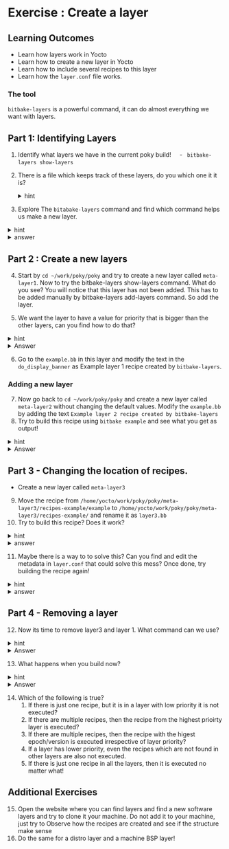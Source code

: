  # Exercise : Create a layer

## Learning Outcomes

* Learn how layers work in Yocto 
* Learn how to create a new layer in Yocto 
* Learn how to include several recipes to this layer
* Learn how the `layer.conf` file works.
### The tool
`bitbake-layers` is a powerful command, it can do almost everything we want with layers.

## Part 1: Identifying Layers

1. Identify what layers we have in the current poky build!
    - ` bitbake-layers show-layers`
      
2. There is a file which keeps track of these layers, do you which one it it is?
    <details>
    <summary>hint</summary>
    `bblayers.conf`
    </details>

3. Explore The `bitabake-layers` command and find which command helps us make a new layer.
<details>
<summary>hint</summary>
The help documentation gives us an hint
</details>

<details>
<summary>answer</summary>
	`bitbake-layers create-layer` is used to create a new layer
</details>


## Part 2 : Create a new layers

4. Start by `cd ~/work/poky/poky` and try to create a new layer called `meta-layer1`.
    Now to try the bitbake-layers show-layers command. What do you see? 
    You will notice that this layer has not been added. This has to be added manually by bitbake-layers add-layers command. So add the layer.
    
5. We want the layer to have a value for priority that is bigger than the other layers, can you find how to do that?

<details>
<summary>hint</summary>
There is a file inside this layer which can be used to set the priority!
</details>

<details>
<summary>Answer</summary>
- look for the file `layer.conf` inside the `conf` folder.
- Here we can set the priority using `BBFILE_PRIORITY_meta-layer1 = "100"`
</details>

6. Go to the `example.bb` in this layer and modify the text in the `do_display_banner` as  Example layer 1 recipe created by `bitbake-layers`.

### Adding a new layer

7. Now go back to `cd ~/work/poky/poky` and create a new layer called `meta-layer2` without changing the default values.  Modify the `example.bb` by adding the text `Example layer 2 recipe created by bitbake-layers`   
8. Try to build this recipe using `bitbake example` and see what you get as output!


<details>
<summary>hint</summary>
How does priority affect a layer?
</details>

<details>
<summary>Answer</summary>
- The layer with highest prio is executed, so our recipe in layer1 with priority 100 is executed instead of the newly created layer.
</details>


##  Part 3 - Changing the location of recipes.

* Create a new layer called `meta-layer3`
9. Move the recipe from `/home/yocto/work/poky/poky/meta-layer3/recipes-example/example`  to `/home/yocto/work/poky/poky/meta-layer3/recipes-example/` and rename it as `layer3.bb`
10. Try to build this recipe? Does it work?
<details>
<summary>hint</summary>
Is it in our path?
</details>

<details>
<summary>answer</summary>
	It wouldn't work as the location is not our BBFILE path!
</details>
  
11.   Maybe there is a way to to solve this? Can you find and edit the metadata in `layer.conf` that could solve this mess? Once done, try building the recipe again!
<details>
<summary>hint</summary>
we are dealing with files right?
</details>

<details>
<summary>answer</summary>
	 Remove the one extra /* in the bbfiles this would make it possible to soearch the recipe in our folder.
	 
	`BBFILES += "${LAYERDIR}/recipes-*/*.bb \
            ${LAYERDIR}/recipes-*/*.bbappend"`

</details>

## Part 4 - Removing a layer

12.  Now its time to remove layer3 and layer 1. What command can we use?
<details>
<summary>hint</summary>
its also a bitbake-layers command
</details>
   <details>
	<summary>Answer</summary>
	`bitbake-layers remove-layer meta-layer1`
	`bitbake-layers remove-layer meta-layer3`
</details>

13. What happens when you build now?
<details>
<summary>hint</summary>
Where can i find example.bb?
</details>
   <details>
	<summary>Answer</summary>
	Example.bb is only found in layer2 so it is executed!
</details>

14. Which of the following is true?
    1. If there is just one recipe, but it is in a layer with low priority it is not executed?
    2. If there are multiple recipes, then the recipe from the highest prioirty layer is executed?
    3. If there are multiple recipes, then the recipe with the higest epoch/version is executed irrespective of layer priority?
    4. If a layer has lower priority, even the recipes which are not found in other layers are also not executed.
    5. If there is just one recipe in all the layers, then it is executed no matter what!


## Additional Exercises
15. Open the website where you can find layers and find a new software layers and try to clone it your machine. Do not add it to your machine, just try to Observe how the recipes are created and see if the structure make sense
16. Do the same for a distro layer and a machine BSP layer!